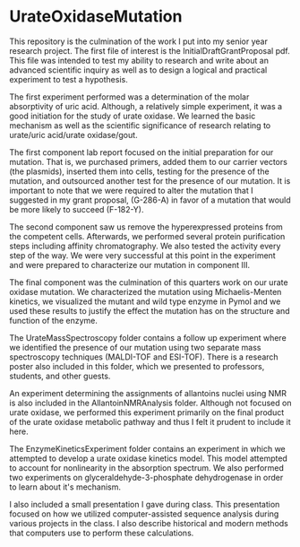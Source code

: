 # UrateOxidaseMutation

This repository is the culmination of the work I put into my senior year research project. The first file of interest is the InitialDraftGrantProposal pdf. This file was intended to test my ability to research and write about an advanced scientific inquiry as well as to design a logical and practical experiment to test a hypothesis.

The first experiment performed was a determination of the molar absorptivity of uric acid. Although, a relatively simple experiment, it was a good initiation for the study of urate oxidase. We learned the basic mechanism as well as the scientific significance of research relating to urate/uric acid/urate oxidase/gout.

The first component lab report focused on the initial preparation for our mutation. That is, we purchased primers, added them to our carrier vectors (the plasmids), inserted them into cells, testing for the presence of the mutation, and outsourced another test for the presence of our mutation. It is important to note that we were required to alter the mutation that I suggested in my grant proposal, (G-286-A) in favor of a mutation that would be more likely to succeed (F-182-Y).

The second component saw us remove the hyperexpressed proteins from the competent cells. Afterwards, we performed several protein purification steps including affinity chromatography. We also tested the activity every step of the way. We were very successful at this point in the experiment and were prepared to characterize our mutation in component III.

The final component was the culmination of this quarters work on our urate oxidase mutation. We characterized the mutation using Michaelis-Menten kinetics, we visualized the mutant and wild type enzyme in Pymol and we used these results to justify the effect the mutation has on the structure and function of the enzyme.

The UrateMassSpectroscopy folder contains a follow up experiment where we identified the presence of our mutation using two separate mass spectroscopy techniques (MALDI-TOF and ESI-TOF). There is a research poster also included in this folder, which we presented to professors, students, and other guests.

An experiment determining the assignments of allantoins nuclei using NMR is also included in the AllantoinNMRAnalysis folder. Although not focused on urate oxidase, we performed this experiment primarily on the final product of the urate oxidase metabolic pathway and thus I felt it prudent to include it here.

The EnzymeKineticsExperiment folder contains an experiment in which we attempted to develop a urate oxidase kinetics model. This model attempted to account for nonlinearity in the absorption spectrum. We also performed two experiments on glyceraldehyde-3-phosphate dehydrogenase in order to learn about it's mechanism.

I also included a small presentation I gave during class. This presentation focused on how we utilized computer-assisted sequence analysis during various projects in the class. I also describe historical and modern methods that computers use to perform these calculations.
